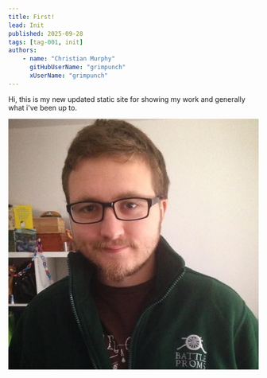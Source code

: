```yaml
---
title: First!
lead: Init
published: 2025-09-28
tags: [tag-001, init]
authors:
    - name: "Christian Murphy"
      gitHubUserName: "grimpunch"
      xUserName: "grimpunch"
---
```


Hi, this is my new updated static site for showing my work and generally what i've been up to.

![bio](media/bio.jpg)


